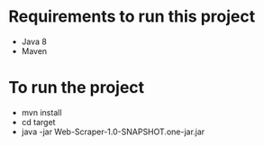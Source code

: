 # Requirements to run this project
- Java 8
- Maven

# To run the project
- mvn install
- cd target
- java -jar Web-Scraper-1.0-SNAPSHOT.one-jar.jar
